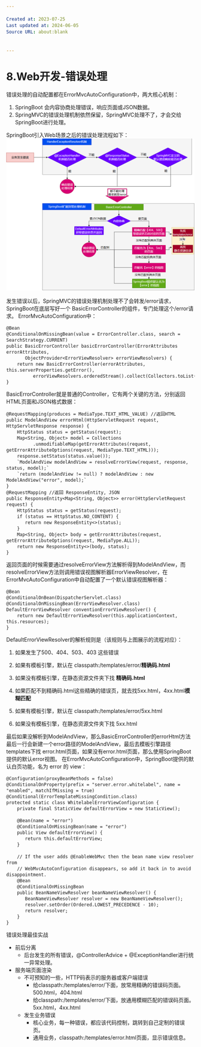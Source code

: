 ```yaml
---

Created at: 2023-07-25
Last updated at: 2024-06-05
Source URL: about:blank


---
```


# 8.Web开发-错误处理


错误处理的自动配置都在ErrorMvcAutoConfiguration中，两大核心机制：

1. SpringBoot 会内容协商处理错误，响应页面或JSON数据。
2. SpringMVC的错误处理机制依然保留，SpringMVC处理不了，才会交给SpringBoot进行处理。

SpringBoot引入Web场景之后的错误处理流程如下：
![unknown_filename.png](./_resources/8.Web开发-错误处理.resources/unknown_filename.png)

发生错误以后，SpringMVC的错误处理机制处理不了会转发/error请求，SpringBoot在底层写好一个 BasicErrorController的组件，专门处理这个/error请求。
ErrorMvcAutoConfiguration中：
```
@Bean
@ConditionalOnMissingBean(value = ErrorController.class, search = SearchStrategy.CURRENT)
public BasicErrorController basicErrorController(ErrorAttributes errorAttributes,
       ObjectProvider<ErrorViewResolver> errorViewResolvers) {
    return new BasicErrorController(errorAttributes, this.serverProperties.getError(),
          errorViewResolvers.orderedStream().collect(Collectors.toList()));
}
```
BasicErrorController就是普通的Controller，它有两个关键的方法，分别返回HTML页面和JSON格式数据：
```
@RequestMapping(produces = MediaType.TEXT_HTML_VALUE) //返回HTML
public ModelAndView errorHtml(HttpServletRequest request, HttpServletResponse response) {
    HttpStatus status = getStatus(request);
    Map<String, Object> model = Collections
          .unmodifiableMap(getErrorAttributes(request, getErrorAttributeOptions(request, MediaType.TEXT_HTML)));
    response.setStatus(status.value());
    `ModelAndView modelAndView = resolveErrorView(request, response, status, model);`
    `return (modelAndView != null) ? modelAndView : new ModelAndView("error", model);`
}
@RequestMapping //返回 ResponseEntity, JSON
public ResponseEntity<Map<String, Object>> error(HttpServletRequest request) {
    HttpStatus status = getStatus(request);
    if (status == HttpStatus.NO_CONTENT) {
       return new ResponseEntity<>(status);
    }
    Map<String, Object> body = getErrorAttributes(request, getErrorAttributeOptions(request, MediaType.ALL));
    return new ResponseEntity<>(body, status);
}
```
返回页面的时候需要通过resolveErrorView方法解析得到ModelAndView，而resolveErrorView方法则调用错误视图解析器ErrorViewResolver，在ErrorMvcAutoConfiguration中自动配置了一个默认错误视图解析器：
```
@Bean
@ConditionalOnBean(DispatcherServlet.class)
@ConditionalOnMissingBean(ErrorViewResolver.class)
DefaultErrorViewResolver conventionErrorViewResolver() {
    return new DefaultErrorViewResolver(this.applicationContext, this.resources);
}
```

DefaultErrorViewResolver的解析规则是（该规则与上图展示的流程对应）：

1. 如果发生了500、404、503、403 这些错误

1. 如果有模板引擎，默认在 classpath:/templates/error/**精确码.html**
2. 如果没有模板引擎，在静态资源文件夹下找 **精确码.html**

2. 如果匹配不到精确码.html这些精确的错误页，就去找5xx.html，4xx.html**模糊匹配**

1. 如果有模板引擎，默认在 classpath:/templates/error/5xx.html
2. 如果没有模板引擎，在静态资源文件夹下找 5xx.html

最后如果没解析到ModelAndView，那么BasicErrorController的errorHtml方法最后一行会新建一个error路径的ModelAndView，最后去模板引擎路径templates下找 error.html页面，如果没有error.html页面，那么使用SpringBoot提供的默认error视图。
在ErrorMvcAutoConfiguration中，SpringBoot提供的默认白页功能，名为 error 的 view：
```
@Configuration(proxyBeanMethods = false)
@ConditionalOnProperty(prefix = "server.error.whitelabel", name = "enabled", matchIfMissing = true)
@Conditional(ErrorTemplateMissingCondition.class)
protected static class WhitelabelErrorViewConfiguration {
    private final StaticView defaultErrorView = new StaticView();

    @Bean(name = "error")
    @ConditionalOnMissingBean(name = "error")
    public View defaultErrorView() {
       return this.defaultErrorView;
    }

    // If the user adds @EnableWebMvc then the bean name view resolver from
    // WebMvcAutoConfiguration disappears, so add it back in to avoid disappointment.
    @Bean
    @ConditionalOnMissingBean
    public BeanNameViewResolver beanNameViewResolver() {
       BeanNameViewResolver resolver = new BeanNameViewResolver();
       resolver.setOrder(Ordered.LOWEST_PRECEDENCE - 10);
       return resolver;
    }
}

```

错误处理最佳实战

* 前后分离
	* 后台发生的所有错误，@ControllerAdvice + @ExceptionHandler进行统一异常处理。
* 服务端页面渲染
	* 不可预知的一些，HTTP码表示的服务器或客户端错误
		* 给classpath:/templates/error/下面，放常用精确的错误码页面。500.html，404.html
		* 给classpath:/templates/error/下面，放通用模糊匹配的错误码页面。 5xx.html，4xx.html
	* 发生业务错误
		* 核心业务，每一种错误，都应该代码控制，跳转到自己定制的错误页。
		* 通用业务，classpath:/templates/error.html页面，显示错误信息。

